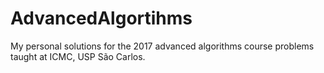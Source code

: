 # AdvancedAlgortihms

My personal solutions for the 2017 advanced algorithms course problems taught at ICMC, USP São Carlos.
